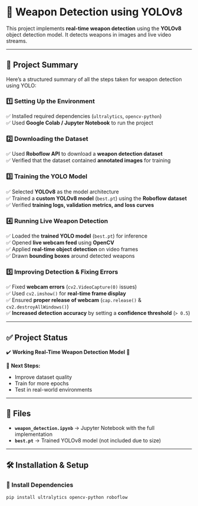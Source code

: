 # 🚀 Weapon Detection using YOLOv8  

This project implements **real-time weapon detection** using the **YOLOv8** object detection model. It detects weapons in images and live video streams.  

---

## 📌 Project Summary  
Here’s a structured summary of all the steps taken for weapon detection using YOLO:  

### **1️⃣ Setting Up the Environment**  
✅ Installed required dependencies (`ultralytics`, `opencv-python`)  
✅ Used **Google Colab / Jupyter Notebook** to run the project  

### **2️⃣ Downloading the Dataset**  
✅ Used **Roboflow API** to download a **weapon detection dataset**  
✅ Verified that the dataset contained **annotated images** for training  

### **3️⃣ Training the YOLO Model**  
✅ Selected **YOLOv8** as the model architecture  
✅ Trained a **custom YOLOv8 model** (`best.pt`) using the **Roboflow dataset**  
✅ Verified **training logs, validation metrics, and loss curves**  

### **4️⃣ Running Live Weapon Detection**  
✅ Loaded the **trained YOLO model** (`best.pt`) for inference  
✅ Opened **live webcam feed** using **OpenCV**  
✅ Applied **real-time object detection** on video frames  
✅ Drawn **bounding boxes** around detected weapons  

### **5️⃣ Improving Detection & Fixing Errors**  
✅ Fixed **webcam errors** (`cv2.VideoCapture(0)` issues)  
✅ Used `cv2.imshow()` for **real-time frame display**  
✅ Ensured **proper release of webcam** (`cap.release()` & `cv2.destroyAllWindows()`)  
✅ **Increased detection accuracy** by setting a **confidence threshold** (`> 0.5`)  

---

## ✅ Project Status  
✔️ **Working Real-Time Weapon Detection Model** 🚀  

🔹 **Next Steps:**  
- Improve dataset quality  
- Train for more epochs  
- Test in real-world environments  

---

## 📂 Files  
- **`weapon_detection.ipynb`** → Jupyter Notebook with the full implementation  
- **`best.pt`** → Trained YOLOv8 model (not included due to size)  

---

## 🛠 Installation & Setup  

### **🔹 Install Dependencies**  
```sh
pip install ultralytics opencv-python roboflow
